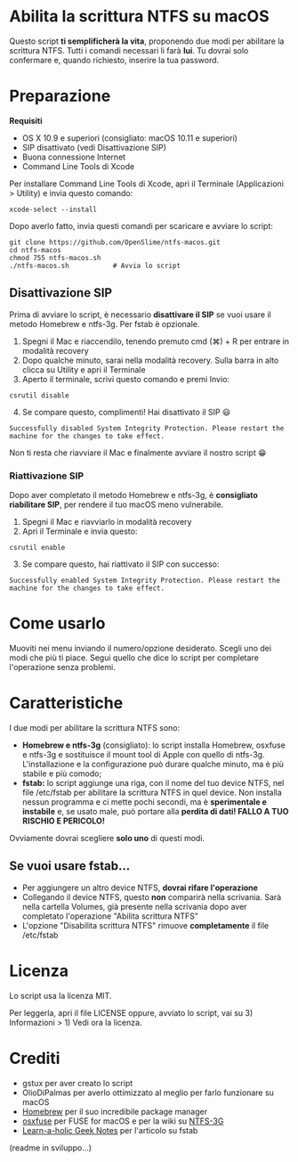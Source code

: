# Abilita la scrittura NTFS su macOS

Questo script **ti semplificherà la vita**, proponendo due modi per abilitare la scrittura NTFS.
Tutti i comandi necessari li farà **lui**. Tu dovrai solo confermare e, quando richiesto, inserire la tua password.

# Preparazione

**Requisiti**
* OS X 10.9 e superiori (consigliato: macOS 10.11 e superiori)
* SIP disattivato (vedi Disattivazione SIP)
* Buona connessione Internet
* Command Line Tools di Xcode

Per installare Command Line Tools di Xcode, apri il Terminale (Applicazioni > Utility) e invia questo comando:
```
xcode-select --install
```
Dopo averlo fatto, invia questi comandi per scaricare e avviare lo script:
```
git clone https://github.com/OpenSlime/ntfs-macos.git
cd ntfs-macos
chmod 755 ntfs-macos.sh
./ntfs-macos.sh           # Avvia lo script
```
## Disattivazione SIP

Prima di avviare lo script, è necessario **disattivare il SIP** se vuoi usare il metodo Homebrew e ntfs-3g. Per fstab è opzionale.

1. Spegni il Mac e riaccendilo, tenendo premuto cmd (⌘) + R per entrare in modalità recovery
2. Dopo qualche minuto, sarai nella modalità recovery. Sulla barra in alto clicca su Utility e apri il Terminale
3. Aperto il terminale, scrivi questo comando e premi Invio:
```
csrutil disable
```
4. Se compare questo, complimenti! Hai disattivato il SIP :smiley:
```
Successfully disabled System Integrity Protection. Please restart the machine for the changes to take effect.
```
Non ti resta che riavviare il Mac e finalmente avviare il nostro script :grin:

### Riattivazione SIP

Dopo aver completato il metodo Homebrew e ntfs-3g, è **consigliato riabilitare SIP**, per rendere il tuo macOS meno vulnerabile.

1. Spegni il Mac e riavviarlo in modalità recovery
2. Apri il Terminale e invia questo:
```
csrutil enable
```
3. Se compare questo, hai riattivato il SIP con successo:
```
Successfully enabled System Integrity Protection. Please restart the machine for the changes to take effect.
```

# Come usarlo
Muoviti nei menu inviando il numero/opzione desiderato. Scegli uno dei modi che più ti piace. Segui quello che dice lo script per completare l'operazione senza problemi.

# Caratteristiche
I due modi per abilitare la scrittura NTFS sono:
* **Homebrew e ntfs-3g** (consigliato): lo script installa Homebrew, osxfuse e ntfs-3g e sostituisce il mount tool di Apple con quello di ntfs-3g. L'installazione e la configurazione può durare qualche minuto, ma è più stabile e più comodo;
* **fstab:** lo script aggiunge una riga, con il nome del tuo device NTFS, nel file /etc/fstab per abilitare la scrittura NTFS in quel device. Non installa nessun programma e ci mette pochi secondi, ma è **sperimentale e instabile** e, se usato male, può portare alla **perdita di dati! FALLO A TUO RISCHIO E PERICOLO!**

Ovviamente dovrai scegliere **solo uno** di questi modi.

## Se vuoi usare fstab...
* Per aggiungere un altro device NTFS, **dovrai rifare l'operazione**
* Collegando il device NTFS, questo **non** comparirà nella scrivania. Sarà nella cartella Volumes, già presente nella scrivania dopo aver completato l'operazione "Abilita scrittura NTFS"
* L'opzione "Disabilita scrittura NTFS" rimuove **completamente** il file /etc/fstab

# Licenza
Lo script usa la licenza MIT.

Per leggerla, apri il file LICENSE oppure, avviato lo script, vai su 3) Informazioni > 1) Vedi ora la licenza.

# Crediti
* gstux per aver creato lo script
* OlioDiPalmas per averlo ottimizzato al meglio per farlo funzionare su macOS
* [Homebrew](https://github.com/Homebrew) per il suo incredibile package manager
* [osxfuse](https://github.com/osxfuse/osxfuse) per FUSE for macOS e per la wiki su [NTFS-3G](https://github.com/osxfuse/osxfuse/wiki/NTFS-3G)
* [Learn-a-holic Geek Notes](http://learnaholic.me/2013/11/11/enable-ntfs-write-on-mac-os-x-mavericks/) per l'articolo su fstab

(readme in sviluppo...)
